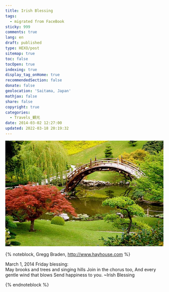 ```yaml
---
title: Irish Blessing
tags:
  - migrated from FaceBook
sticky: 999
comments: true
lang: en
draft: published
type: HEXO/post
sitemap: true
toc: false
tocOpen: true
indexing: true
display_tag_onHome: true
recommendedSection: false
donate: false
geolocation: 'Saitama, Japan'
mathjax: false
share: false
copyright: true
categories:
  - Travels_観光
date: 2014-03-02 12:27:00
updated: 2022-03-18 20:19:32
---
```


![](./Irish-Blessing/1920227_10151913709426851_1059834307_n.jpg)

{% noteblock, Gregg Braden, http://www.hayhouse.com %}

March 1, 2014
Friday blessing:  
May brooks and trees and singing hills
Join in the chorus too,
And every gentle wind that blows
Send happiness to you.
~Irish Blessing

{% endnoteblock %}
